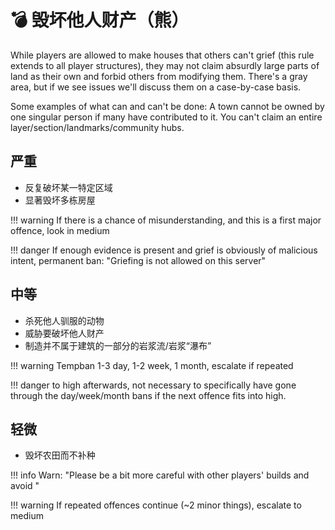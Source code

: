 # 💣 毁坏他人财产（熊）

While players are allowed to make houses that others can't grief (this rule
extends to all player structures), they may not claim absurdly large parts of
land as their own and forbid others from modifying them. There's a gray area,
but if we see issues we'll discuss them on a case-by-case basis.

Some examples of what can and can't be done: A town cannot be owned by one
singular person if many have contributed to it. You can't claim an entire
layer/section/landmarks/community hubs.

## **严重**

* 反复破坏某一特定区域
* 显著毁坏多栋房屋

!!! warning If there is a chance of misunderstanding, and this is a first major
offence, look in medium


!!! danger If enough evidence is present and grief is obviously of malicious
intent, permanent ban: "Griefing is not allowed on this server"


## **中等**

* 杀死他人驯服的动物
* 威胁要破坏他人财产
* 制造并不属于建筑的一部分的岩浆流/岩浆“瀑布”

!!! warning Tempban 1-3 day, 1-2 week, 1 month, escalate if repeated


!!! danger to high afterwards, not necessary to specifically have gone through
the day/week/month bans if the next offence fits into high.


## **轻微**

* 毁坏农田而不补种

!!! info Warn: "Please be a bit more careful with other players' builds and
avoid "


!!! warning If repeated offences continue (\~2 minor things), escalate to medium
